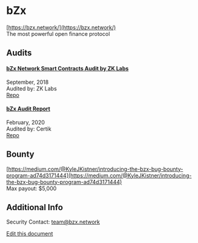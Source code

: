 
# bZx
  
[https://bzx.network/](https://bzx.network/)<br>
The most powerful open finance protocol


## Audits



#### [bZx Network Smart Contracts Audit by ZK Labs](https://github.com/mattdf/audits/blob/master/bZx/bzx-audit.pdf)

September, 2018<br>
Audited by: ZK Labs<br>
[Repo](https://github.com/bZxNetwork/protocol_contracts/tree/audit)
      


#### [bZx Audit Report](https://bzx.network/pdfs/CertiK%20Verification%20Report%20for%20bZx.pdf)

February, 2020<br>
Audited by: Certik<br>
[Repo](https://github.com/bZxNetwork/bZx-monorepo)
      

  

## Bounty

[https://medium.com/@KyleJKistner/introducing-the-bzx-bug-bounty-program-ad74d3171444](https://medium.com/@KyleJKistner/introducing-the-bzx-bug-bounty-program-ad74d3171444)<br>
Max payout: $5,000


## Additional Info

Security Contact: team@bzx.network


[Edit this document](https://github.com/ConsenSys/blockchainSecurityDB/blob/master/projects/bzx.json)